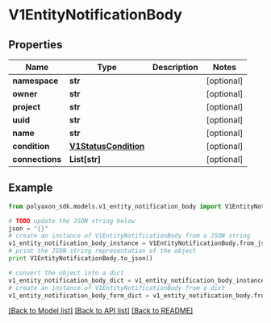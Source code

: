 # V1EntityNotificationBody


## Properties
Name | Type | Description | Notes
------------ | ------------- | ------------- | -------------
**namespace** | **str** |  | [optional] 
**owner** | **str** |  | [optional] 
**project** | **str** |  | [optional] 
**uuid** | **str** |  | [optional] 
**name** | **str** |  | [optional] 
**condition** | [**V1StatusCondition**](V1StatusCondition.md) |  | [optional] 
**connections** | **List[str]** |  | [optional] 

## Example

```python
from polyaxon_sdk.models.v1_entity_notification_body import V1EntityNotificationBody

# TODO update the JSON string below
json = "{}"
# create an instance of V1EntityNotificationBody from a JSON string
v1_entity_notification_body_instance = V1EntityNotificationBody.from_json(json)
# print the JSON string representation of the object
print V1EntityNotificationBody.to_json()

# convert the object into a dict
v1_entity_notification_body_dict = v1_entity_notification_body_instance.to_dict()
# create an instance of V1EntityNotificationBody from a dict
v1_entity_notification_body_form_dict = v1_entity_notification_body.from_dict(v1_entity_notification_body_dict)
```
[[Back to Model list]](../README.md#documentation-for-models) [[Back to API list]](../README.md#documentation-for-api-endpoints) [[Back to README]](../README.md)


